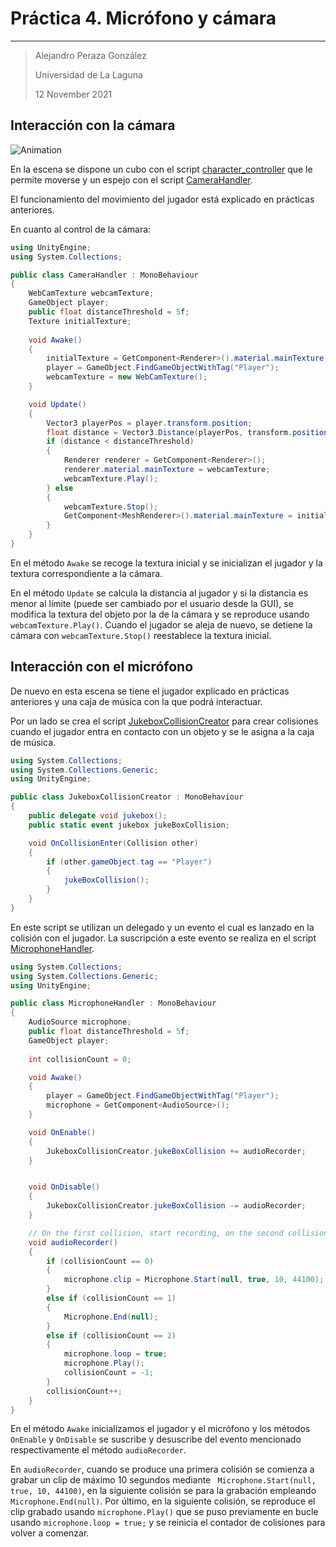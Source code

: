 # Práctica 4. Micrófono y cámara

----------
> Alejandro Peraza González
>
> Universidad de La Laguna
>
> 12 November 2021

## Interacción con la cámara

![Animation](https://user-images.githubusercontent.com/43573083/141443355-ee718fd6-448f-4b0d-9a5d-2ed1b4a2d37b.gif)

En la escena se dispone un cubo con el script [character_controller](scripts/character_controller.cs) que le permite moverse y un espejo con el script [CameraHandler](scripts/CameraHandler.cs).

El funcionamiento del movimiento del jugador está explicado en prácticas anteriores.

En cuanto al control de la cámara: 

```c#
using UnityEngine;
using System.Collections;

public class CameraHandler : MonoBehaviour
{
    WebCamTexture webcamTexture;
    GameObject player;
    public float distanceThreshold = 5f;
    Texture initialTexture;
    
    void Awake()
    {
        initialTexture = GetComponent<Renderer>().material.mainTexture;
        player = GameObject.FindGameObjectWithTag("Player");
        webcamTexture = new WebCamTexture();
    }

    void Update()
    {
        Vector3 playerPos = player.transform.position;
        float distance = Vector3.Distance(playerPos, transform.position);
        if (distance < distanceThreshold)
        {
            Renderer renderer = GetComponent<Renderer>();
            renderer.material.mainTexture = webcamTexture;
            webcamTexture.Play();        
        } else 
        {
            webcamTexture.Stop();
            GetComponent<MeshRenderer>().material.mainTexture = initialTexture;
        }
    }
}
```

En el método `Awake` se recoge la textura inicial y se inicializan el jugador y la textura correspondiente a la cámara. 

En el método `Update` se calcula la distancia al jugador y si la distancia es menor al límite (puede ser cambiado por el usuario desde la GUI), se modifica la textura del objeto por la de la cámara y se reproduce usando `webcamTexture.Play()`. Cuando el jugador se aleja de nuevo, se detiene la cámara con `webcamTexture.Stop()` reestablece la textura inicial.
 
## Interacción con el micrófono

De nuevo en esta escena se tiene el jugador explicado en prácticas anteriores y una caja de música con la que podrá interactuar.

Por un lado se crea el script [JukeboxCollisionCreator](scripts/JukeboxCollisionCreator.cs)  para crear colisiones cuando el jugador entra en contacto con un objeto y se le asigna a la caja de música.

```c# 
using System.Collections;
using System.Collections.Generic;
using UnityEngine;

public class JukeboxCollisionCreator : MonoBehaviour
{
    public delegate void jukebox();
    public static event jukebox jukeBoxCollision;

    void OnCollisionEnter(Collision other) 
    {
        if (other.gameObject.tag == "Player") 
        {
            jukeBoxCollision();
        }
    }
}
```

En este script se utilizan un delegado y un evento el cual es lanzado en la colisión con el jugador. La suscripción a este evento se realiza en el script [MicrophoneHandler](scripts/MicrophoneHandler.cs).

```c#
using System.Collections;
using System.Collections.Generic;
using UnityEngine;

public class MicrophoneHandler : MonoBehaviour
{
    AudioSource microphone;
    public float distanceThreshold = 5f;
    GameObject player;
    
    int collisionCount = 0;

    void Awake()
    {
        player = GameObject.FindGameObjectWithTag("Player");
        microphone = GetComponent<AudioSource>();
    }

    void OnEnable()
    {
        JukeboxCollisionCreator.jukeBoxCollision += audioRecorder;
    }


    void OnDisable()
    {
        JukeboxCollisionCreator.jukeBoxCollision -= audioRecorder;
    }

    // On the first collision, start recording, on the second collision, stop recording and on the third collision reproduce the recording
    void audioRecorder()
    {
        if (collisionCount == 0)
        {
            microphone.clip = Microphone.Start(null, true, 10, 44100);
        }
        else if (collisionCount == 1)
        {
            Microphone.End(null);
        }
        else if (collisionCount == 2)
        {
            microphone.loop = true;
            microphone.Play();
            collisionCount = -1;
        }
        collisionCount++;
    }
}
```

En el método `Awake` inicializamos el jugador y el micrófono y los métodos `OnEnable` y `OnDisable` se suscribe y desuscribe del evento mencionado respectivamente el método `audioRecorder`.

En `audioRecorder`, cuando se produce una primera colisión se comienza a grabar un clip de máximo 10 segundos mediante ` Microphone.Start(null, true, 10, 44100)`, en la siguiente colisión se para la grabación empleando `Microphone.End(null)`. Por último, en la siguiente colisión, se reproduce el clip grabado usando `microphone.Play()` que se puso previamente en bucle usando `microphone.loop = true;` y se reinicia el contador de colisiones para volver a comenzar.

